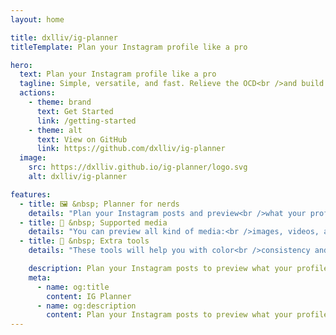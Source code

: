 ```yaml
---
layout: home

title: dxlliv/ig-planner
titleTemplate: Plan your Instagram profile like a pro

hero:
  text: Plan your Instagram profile like a pro
  tagline: Simple, versatile, and fast. Relieve the OCD<br />and build your definitive Instagram profile.
  actions:
    - theme: brand
      text: Get Started
      link: /getting-started
    - theme: alt
      text: View on GitHub
      link: https://github.com/dxlliv/ig-planner
  image:
    src: https://dxlliv.github.io/ig-planner/logo.svg
    alt: dxlliv/ig-planner

features:
  - title: 🖼️ &nbsp; Planner for nerds
    details: "Plan your Instagram posts and preview<br />what your profile grid will look like"
  - title: 📱 &nbsp; Supported media
    details: "You can preview all kind of media:<br />images, videos, albums and iframes"
  - title: 📐 &nbsp; Extra tools
    details: "These tools will help you with color<br />consistency and media alignment"

    description: Plan your Instagram posts to preview what your profile grid will look like
    meta:
      - name: og:title
        content: IG Planner
      - name: og:description
        content: Plan your Instagram posts to preview what your profile grid will look like
---
```


<style>
:root {
  --vp-home-hero-image-background-image: linear-gradient(-25deg, #0a90a188 25%, #3fb78b88 50%);
  --vp-home-hero-image-filter: blur(44px);
}

@media (min-width: 640px) {
  :root {
    --vp-home-hero-image-filter: blur(56px);
  }
}

@media (min-width: 960px) {
  :root {
    --vp-home-hero-image-filter: blur(68px);
  }
}

html.dark img.image-src {
    filter: invert(1);
}
</style>